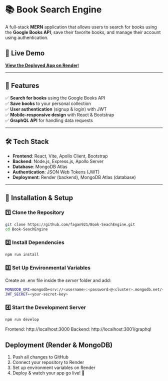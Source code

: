 # 📚 Book Search Engine

A full-stack **MERN** application that allows users to search for books using the **Google Books API**, save their favorite books, and manage their account using authentication.

## 🚀 Live Demo
[**View the Deployed App on Render**](https://book-seachengine-client.onrender.com/))

---

## 📖 Features
✅ **Search for books** using the Google Books API  
✅ **Save books** to your personal collection  
✅ **User authentication** (signup & login) with JWT  
✅ **Mobile-responsive design** with React & Bootstrap  
✅ **GraphQL API** for handling data requests  

---

## 🛠 Tech Stack
- **Frontend**: React, Vite, Apollo Client, Bootstrap  
- **Backend**: Node.js, Express.js, Apollo Server  
- **Database**: MongoDB Atlas  
- **Authentication**: JSON Web Tokens (JWT)  
- **Deployment**: Render (backend), MongoDB Atlas (database)  

---

## 📂 Installation & Setup
### 1️⃣ Clone the Repository
```sh
git clone https://github.com/fagan921/Book-SeachEngine.git
cd Book-SeachEngine
```

### 2️⃣ Install Dependencies
```sh
npm run install
```

### 3️⃣ Set Up Environmental Variables
  Create an .env file inside the _server_ folder and add:
```sh
MONGODB_URI=mongodb+srv://<username>:<password>@<cluster>.mongodb.net/<dbname>?retryWrites=true&w=majority
JWT_SECRET=<your-secret-key>
```

### 4️⃣ Start the Development Server
```sh
npm run develop
```

Frontend: http://localhost:3000
Backend: http://localhost:3001/graphql

## Deployment (Render & MongoDB)
1. Push all changes to GitHub
2. Connect your repository to Render
3. Set up environment variables on Render
4. Deploy & watch your app go live! 🎉
